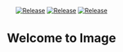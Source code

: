 <p align="center">
    <a href="https://github.com/Ascotbe/Image"><img alt="Release" src="https://img.shields.io/badge/Ascotbe-Image-green"></a>
    <a href="https://github.com/Ascotbe/Image"><img alt="Release" src="https://img.shields.io/github/repo-size/Ascotbe/Image"></a>
    <a href="https://github.com/Ascotbe/Image"><img alt="Release" src="https://img.shields.io/badge/Version-1.0-red"></a>
</p>



<h1 align="center" >Welcome to Image</h1>
